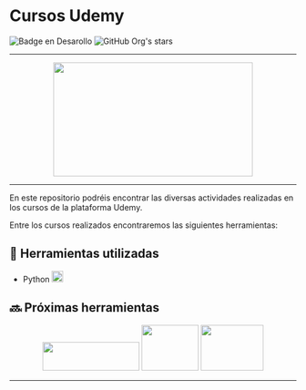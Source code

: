 # Cursos Udemy
![Badge en Desarollo](https://img.shields.io/badge/STATUS-EN%20DESAROLLO-green)
![GitHub Org's stars](https://img.shields.io/badge/Release%20Date-December-blue)

 --- 

<p align="center">
  <img width="350" height="200" src="https://logos-world.net/wp-content/uploads/2021/11/Udemy-Symbol.png">
</p>

 --- 
En este repositorio podréis encontrar las diversas actividades realizadas en los cursos de la plataforma Udemy. 

Entre los cursos realizados encontraremos las siguientes herramientas:

## :hammer: Herramientas utilizadas


- Python <img src="https://upload.wikimedia.org/wikipedia/commons/thumb/1/1f/Python_logo_01.svg/640px-Python_logo_01.svg.png" width="20" height="20">
 
 ## :soon: Próximas herramientas


<p align="center">
<img src="https://images.velog.io/images/ihwann/post/51838d3b-4dc6-42aa-8aad-51d850bdc423/Apache%20kafka.png" width="170" height="50"> <img src="https://www.docker.com/wp-content/uploads/2022/03/vertical-logo-monochromatic.png" width="100" height="80"> <img src="https://www.zdnet.com/a/img/resize/e7aff3398e12f0fa70fd66238d743054c4c8b95e/2018/04/19/092cbf81-acac-4f3a-91a1-5a26abc1721f/postgresql-logo.png?auto=webp&fit=crop&height=900&width=1200" width="110" height="80">
</p>

  ---

